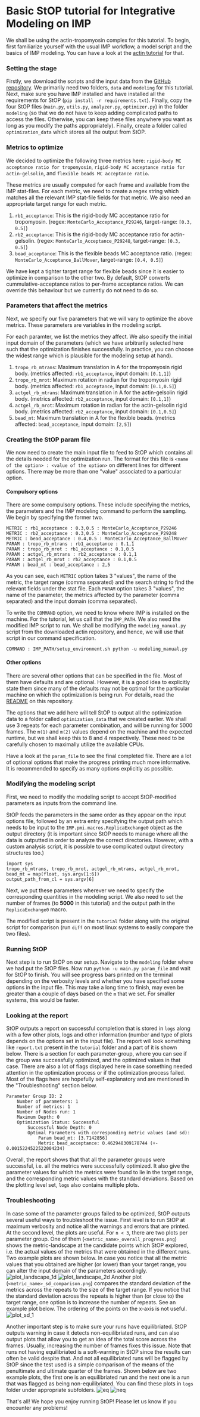 # Basic StOP tutorial for Integrative Modeling on IMP

We shall be using the actin-tropomyosin complex for this tutorial. To begin, first familiarize yourself with the usual IMP workflow, a model script and the basics of IMP modeling. You can have a look at the [actin tutorial](https://integrativemodeling.org/tutorials/actin/) for that.

### Setting the stage
Firstly, we download the scripts and the input data from the [GitHub repository](https://github.com/salilab/actin_tutorial). We primarily need two folders, `data` and `modeling` for this tutorial. Next, make sure you have IMP installed and have installed all the requirements for StOP (`pip install -r requirements.txt`). Finally, copy the four StOP files (`main.py`, `utils.py`, `analyzer.py`, `optimizer.py`) in the folder `modeling` (so that we do not have to keep adding complicated paths to access the files. Otherwise, you can keep these files anywhere you want as long as you modify the paths appropriately). Finally, create a folder called `optimization_data` which stores all the output from StOP.

### Metrics to optimize
We decided to optimize the following three metrics here: `rigid-body MC acceptance ratio for tropomyosin`, `rigid-body MC acceptance ratio for actin-gelsolin`, and `flexible beads MC acceptance ratio`. 

These metrics are usually computed for each frame and available from the IMP stat-files. For each metric, we need to create a regex string which matches all the relevant IMP stat-file fields for that metric. We also need an appropriate target range for each metric. 

1. `rb1_acceptance`: This is the rigid-body MC acceptance ratio for tropomyosin. (regex: `MonteCarlo_Acceptance_P29246`, target-range: `[0.3, 0.5]`)
2. `rb2_acceptance`: This is the rigid-body MC acceptance ratio for actin-gelsolin. (regex: `MonteCarlo_Acceptance_P29248`, target-range: `[0.3, 0.5]`)
3. `bead_acceptance`: This is the flexible beads MC acceptance ratio. (regex: `MonteCarlo_Acceptance_BallMover`, target-range: `[0.4, 0.5]`)

We have kept a tighter target range for flexible beads since it is easier to optimize in comparison to the other two. By default, StOP converts cummulative-acceptance ratios to per-frame acceptance ratios. We can override this behaviour but we currently do not need to do so.

### Parameters that affect the metrics
Next, we specify our five parameters that we will vary to optimize the above metrics. These parameters are variables in the modeling script. 

For each paramter, we list the metrics they affect. We also specify the initial input domain of the parameters (which we have arbitrarily selected here such that the optimization finishes successfully. In practice, you can choose the widest range which is plausible for the modeling setup at hand).

1. `tropo_rb_mtrans`: Maximum translation in A for the tropomyosin rigid body. (metrics affected: `rb1_acceptance`, input domain: `[0.1,1]`)
1. `tropo_rb_mrot`: Maximum rotation in radian for the tropomyosin rigid body. (metrics affected: `rb1_acceptance`, input domain: `[0.1,0.5]`)
1. `actgel_rb_mtrans`: Maximum translation in A for the actin-gelsolin rigid body. (metrics affected: `rb2_acceptance`, input domain: `[0.1,1]`)
1. `actgel_rb_mrot`: Maximum rotation in radian for the actin-gelsolin rigid body. (metrics affected: `rb2_acceptance`, input domain: `[0.1,0.5]`)
1. `bead_mt`: Maximum translation in A for the flexible beads. (metrics affected: `bead_acceptance`, input domain: `[2,5]`)


### Creating the StOP param file
We now need to create the main input file to feed to StOP which contains all the details needed for the optimization run. The format for this file is `<name of the option> : <value of the option>` on different lines for different options. There may be more than one "value" associated to a particular option.

#### Compulsory options
There are some compulsory options. These include specifying the metrics, the parameters and the IMP modeling command to perform the sampling.
We begin by specifying the former two.

```
METRIC : rb1_acceptance : 0.3,0.5 : MonteCarlo_Acceptance_P29246
METRIC : rb2_acceptance : 0.3,0.5 : MonteCarlo_Acceptance_P29248
METRIC : bead_acceptance : 0.4,0.5 : MonteCarlo_Acceptance_BallMover
PARAM : tropo_rb_mtrans : rb1_acceptance : 0.1,1
PARAM : tropo_rb_mrot : rb1_acceptance : 0.1,0.5
PARAM : actgel_rb_mtrans : rb2_acceptance : 0.1,1
PARAM : actgel_rb_mrot : rb2_acceptance : 0.1,0.5
PARAM : bead_mt : bead_acceptance : 2,5
``` 

As you can see, each `METRIC` option takes 3 "values", the name of the metric, the target range (comma separated) and the search string to find the relevant fields under the stat file.
Each `PARAM` option takes 3 "values", the name of the parameter, the metrics affected by the parameter (comma separated) and the input domain (comma separated).

To write the `COMMAND` option, we need to know where IMP is installed on the machine. For the tutorial, let us call that the `IMP_PATH`. We also need the modified IMP script to run. We shall be modifying the `modeling_manual.py` script from the downloaded actin repository, and hence, we will use that script in our command specification.

```
COMMAND : IMP_PATH/setup_environment.sh python -u modeling_manual.py
```
#### Other options
There are several other options that can be specified in the file. Most of them have defaults and are optional. However, it is a good idea to explicitly state them since many of the defaults may not be optimal for the particular machine on which the optimization is being run. For details, read the [README](https://github.com/isblab/stop/blob/main/README.md) on this repository.

The options that we add here will tell StOP to output all the optimization data to a folder called `optimization_data` that we created earlier. We shall use 3 repeats for each parameter combination, and will be running for 5000 frames. The `m(1)` and `m(2)` values depend on the machine and the expected runtime, but we shall keep this to 8 and 4 respectively. These need to be carefully chosen to maximally utilize the available CPUs.

Have a look at the `param_file` to see the final completed file. There are a lot of optional options that make the progress printing much more informative. It is recommended to specify as many options explicitly as possible.

### Modifying the modeling script
First, we need to modify the modeling script to accept StOP-modified parameters as inputs from the command line. 

StOP feeds the parameters in the same order as they appear on the input options file, followed by an extra entry specifying the output path which needs to be input to the `IMP.pmi.macros.ReplicaExchange0` object as the output directory (it is important since StOP needs to manage where all the data is outputted in order to analyze the correct directories. However, with a custom analysis script, it is possible to use complicated output directory structures too.) 

```
import sys
tropo_rb_mtrans, tropo_rb_mrot, actgel_rb_mtrans, actgel_rb_mrot, bead_mt = map(float, sys.argv[1:6])
output_path_from_cl = sys.argv[6]
```

Next, we put these parameters wherever we need to specify the corresponding quantities in the modeling script. We also need to set the number of frames (to **5000** in this tutorial) and the output path in the `ReplicaExchange0` macro.  

The modified script is present in the `tutorial` folder along with the original script for comparison (run `diff` on most linux systems to easily compare the two files).

### Running StOP
Next step is to run StOP on our setup. Navigate to the `modeling` folder where we had put the StOP files. Now run `python -u main.py param_file` and wait for StOP to finish. You will see progress bars printed on the terminal depending on the verbosity levels and whether you have specified some options in the input file. This may take a long time to finish, may even be greater than a couple of days based on the `m` that we set. For smaller systems, this would be faster. 

### Looking at the report
StOP outputs a report on successful completion that is stored in `logs` along with a few other plots, logs and other information (number and type of plots depends on the options set in the input file). The report will look something like `report.txt` present in the `tutorial` folder and a part of it is shown below. There is a section for each parameter-group, where you can see if the group was successfully optimized, and the optimized values in that case. There are also a lot of flags displayed here in case something needed attention in the optimization process or if the optimization process failed. Most of the flags here are hopefully self-explanatory and are mentioned in the "Troubleshooting" section below.

```
Parameter Group ID: 2
	Number of parameters: 1
	Number of metrics: 1
	Number of Nodes run: 1
	Maximum Depth: 0
	Optimization Status: Successful
		Successful Node Depth: 0
		Optimal Parameters with corresponding metric values (and sd):
			Param bead_mt: [3.7142856]
			Metric bead_acceptance: 0.462948309178744 (+- 0.0015224522522004234)
```
Overall, the report shows that that all the parameter groups were successful, i.e. all the metrics were successfully optimized. It also give the parameter values for which the metrics were found to lie in the target range, and the corresponding metric values with the standard deviations. Based on the plotting level set, `logs` also contains multiple plots.

### Troubleshooting
In case some of the parameter groups failed to be optimized, StOP outputs several useful ways to troubleshoot the issue. First level is to run StOP at maximum verbosity and notice all the warnings and errors that are printed. At the second level, the plots are useful. For `n < 3`, there are two plots per parameter group. One of them (`<metric_name>_overall_progress.png`) shows the metric-landscape at the candidate points which StOP explored, i.e. the actual values of the metrics that were obtained in the different runs. Two example plots are shown below. In case you notice that all the metric values that you obtained are higher (or lower) than your target range, you can alter the input domain of the parameters accordingly.
![plot_landscape_1d](2_bead_acceptance_overall_progress.png)
![plot_landscape_2d](0_rb1_acceptance_overall_progress.png)
Another plot (`<metric_name>_sd_comparison.png`) compares the standard deviation of the metrics across the repeats to the size of the target range. If you notice that the standard deviation across the repeats is higher than (or close to) the target range, one option is to increase the number of repeats. See an example plot below. The ordering of the points on the x-axis is not useful. 
![plot_sd_1](0_rb1_acceptance_sd_comparison.png)

Another important step is to make sure your runs have equilibriated. StOP outputs warning in case it detects non-equilibriated runs, and can also output plots that allow you to get an idea of the total score across the frames. Usually, increasing the number of frames fixes this issue. Note that runs not having equilibriated is a soft-warning in StOP since the results can often be valid despite that. And not all equilibriated runs will be flagged by StOP since the test used is a simple comparison of the means of the penultimate and ultimate quarter of the frames. Shown below are two example plots, the first one is an equilibriated run and the next one is a run that was flagged as being non-equilibriated. You can find these plots in `logs` folder under appropriate subfolders.
![eq](eq.png)
![neq](neq.png)


That's all! We hope you enjoy running StOP! Please let us know if you encounter any problems!
